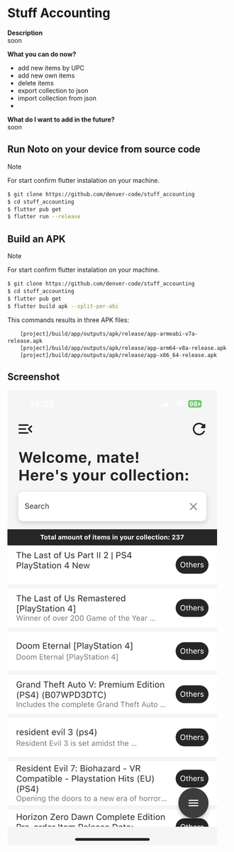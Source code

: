 
# Stuff Accounting

**Description**  
soon

**What you can do now?**  
- add new items by UPC
- add new own items 
- delete items
- export collection to json
- import collection from json
- 

**What do I want to add in the future?**  
soon

## Run Noto on your device from source code
> [!NOTE]
> For start confirm flutter instalation on your machine.
``` Bash
$ git clone https://github.com/denver-code/stuff_accounting
$ cd stuff_accounting
$ flutter pub get
$ flutter run --release
```
##  Build an APK
> [!NOTE]
> For start confirm flutter instalation on your machine.
``` Bash
$ git clone https://github.com/denver-code/stuff_accounting
$ cd stuff_accounting
$ flutter pub get
$ flutter build apk --split-per-abi
```
This commands results in three APK files:
```
    [project]/build/app/outputs/apk/release/app-armeabi-v7a-release.apk
    [project]/build/app/outputs/apk/release/app-arm64-v8a-release.apk
    [project]/build/app/outputs/apk/release/app-x86_64-release.apk
```


## Screenshot
![Main screen](pictures/IMG_2295.PNG)